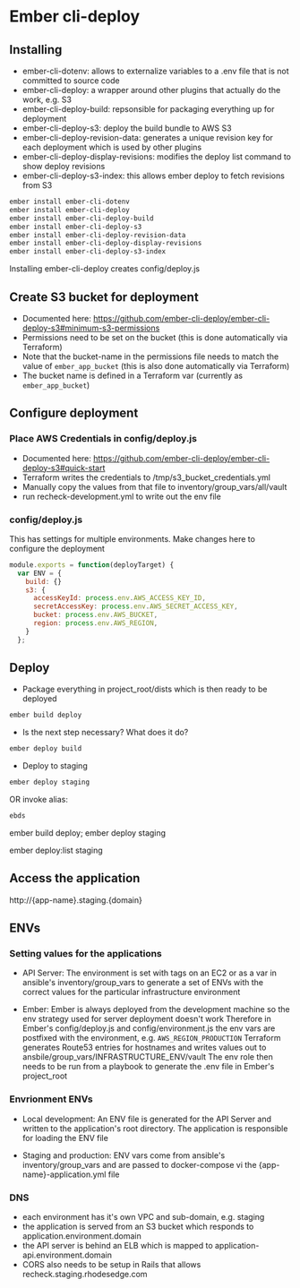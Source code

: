 # Ember cli-deploy

## Installing

- ember-cli-dotenv: allows to externalize variables to a .env file that is not committed to source code
- ember-cli-deploy: a wrapper around other plugins that actually do the work, e.g. S3
- ember-cli-deploy-build: repsonsible for packaging everything up for deployment
- ember-cli-deploy-s3: deploy the build bundle to AWS S3
- ember-cli-deploy-revision-data: generates a unique revision key for each deployment which is used by other plugins
- ember-cli-deploy-display-revisions: modifies the deploy list command to show deploy revisions
- ember-cli-deploy-s3-index: this allows ember deploy to fetch revisions from S3

```bash
ember install ember-cli-dotenv
ember install ember-cli-deploy
ember install ember-cli-deploy-build
ember install ember-cli-deploy-s3
ember install ember-cli-deploy-revision-data
ember install ember-cli-deploy-display-revisions
ember install ember-cli-deploy-s3-index
```

Installing ember-cli-deploy creates config/deploy.js


## Create S3 bucket for deployment

- Documented here: https://github.com/ember-cli-deploy/ember-cli-deploy-s3#minimum-s3-permissions
- Permissions need to be set on the bucket (this is done automatically via Terraform)
- Note that the bucket-name in the permissions file needs to match the value of `ember_app_bucket` (this is also done automatically via Terraform)
- The bucket name is defined in a Terraform var (currently as `ember_app_bucket`)


## Configure deployment

### Place AWS Credentials in config/deploy.js

- Documented here: https://github.com/ember-cli-deploy/ember-cli-deploy-s3#quick-start
- Terraform writes the credentials to /tmp/s3_bucket_credentials.yml
- Manually copy the values from that file to inventory/group_vars/all/vault
- run recheck-development.yml to write out the env file

### config/deploy.js

This has settings for multiple environments. Make changes here to configure the deployment

```js
module.exports = function(deployTarget) {
  var ENV = {
    build: {}
    s3: {
      accessKeyId: process.env.AWS_ACCESS_KEY_ID,
      secretAccessKey: process.env.AWS_SECRET_ACCESS_KEY,
      bucket: process.env.AWS_BUCKET,
      region: process.env.AWS_REGION,
    }
  };
```


## Deploy

- Package everything in project_root/dists which is then ready to be deployed

```bash
ember build deploy
```

- Is the next step necessary? What does it do?

```bash
ember deploy build
```

- Deploy to staging

```bash
ember deploy staging
```

OR invoke alias:

```bash
ebds
```

ember build deploy; ember deploy staging

ember deploy:list staging

## Access the application


http://{app-name}.staging.{domain}


## ENVs

### Setting values for the applications

- API Server: The environment is set with tags on an EC2 or as a var in ansible's inventory/group_vars to generate
a set of ENVs with the correct values for the particular infrastructure environment

- Ember: Ember is always deployed from the development machine so the env strategy used for server deployment doesn't work
Therefore in Ember's config/deploy.js and config/environment.js the env vars are postfixed with the environment, e.g. `AWS_REGION_PRODUCTION`
Terraform generates Route53 entries for hostnames and writes values out to ansbile/group_vars/INFRASTRUCTURE_ENV/vault
The env role then needs to be run from a playbook to generate the .env file in Ember's project_root

### Envrionment ENVs

- Local development: An ENV file is generated for the API Server and written to the application's root directory.
The application is responsible for loading the ENV file

- Staging and production:  ENV vars come from ansible's inventory/group_vars and are passed to docker-compose vi the {app-name}-application.yml file


### DNS

- each environment has it's own VPC and sub-domain, e.g. staging
- the application is served from an S3 bucket which responds to application.environment.domain
- the API server is behind an ELB which is mapped to application-api.environment.domain
- CORS also needs to be setup in Rails that allows recheck.staging.rhodesedge.com
